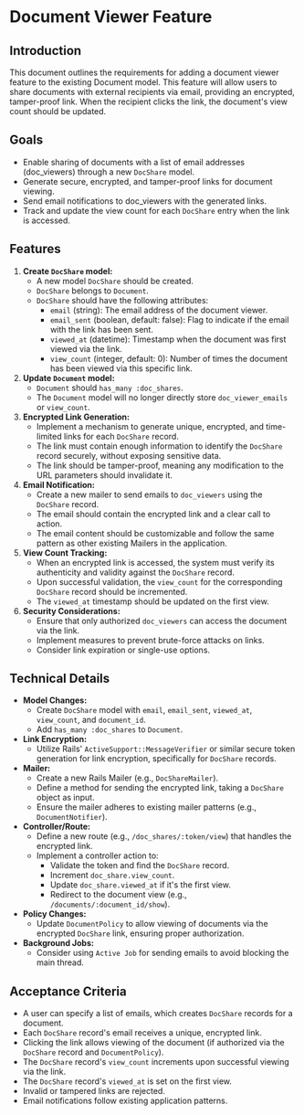 # Document Viewer Feature

## Introduction
This document outlines the requirements for adding a document viewer feature to the existing Document model. This feature will allow users to share documents with external recipients via email, providing an encrypted, tamper-proof link. When the recipient clicks the link, the document's view count should be updated.

## Goals
- Enable sharing of documents with a list of email addresses (doc_viewers) through a new `DocShare` model.
- Generate secure, encrypted, and tamper-proof links for document viewing.
- Send email notifications to doc_viewers with the generated links.
- Track and update the view count for each `DocShare` entry when the link is accessed.

## Features
1.  **Create `DocShare` model:**
    - A new model `DocShare` should be created.
    - `DocShare` belongs to `Document`.
    - `DocShare` should have the following attributes:
        - `email` (string): The email address of the document viewer.
        - `email_sent` (boolean, default: false): Flag to indicate if the email with the link has been sent.
        - `viewed_at` (datetime): Timestamp when the document was first viewed via the link.
        - `view_count` (integer, default: 0): Number of times the document has been viewed via this specific link.
2.  **Update `Document` model:**
    - `Document` should `has_many :doc_shares`.
    - The `Document` model will no longer directly store `doc_viewer_emails` or `view_count`.
3.  **Encrypted Link Generation:**
    - Implement a mechanism to generate unique, encrypted, and time-limited links for each `DocShare` record.
    - The link must contain enough information to identify the `DocShare` record securely, without exposing sensitive data.
    - The link should be tamper-proof, meaning any modification to the URL parameters should invalidate it.
4.  **Email Notification:**
    - Create a new mailer to send emails to `doc_viewers` using the `DocShare` record.
    - The email should contain the encrypted link and a clear call to action.
    - The email content should be customizable and follow the same pattern as other existing Mailers in the application.
5.  **View Count Tracking:**
    - When an encrypted link is accessed, the system must verify its authenticity and validity against the `DocShare` record.
    - Upon successful validation, the `view_count` for the corresponding `DocShare` record should be incremented.
    - The `viewed_at` timestamp should be updated on the first view.
6.  **Security Considerations:**
    - Ensure that only authorized `doc_viewers` can access the document via the link.
    - Implement measures to prevent brute-force attacks on links.
    - Consider link expiration or single-use options.

## Technical Details
- **Model Changes:**
    - Create `DocShare` model with `email`, `email_sent`, `viewed_at`, `view_count`, and `document_id`.
    - Add `has_many :doc_shares` to `Document`.
- **Link Encryption:**
    - Utilize Rails' `ActiveSupport::MessageVerifier` or similar secure token generation for link encryption, specifically for `DocShare` records.
- **Mailer:**
    - Create a new Rails Mailer (e.g., `DocShareMailer`).
    - Define a method for sending the encrypted link, taking a `DocShare` object as input.
    - Ensure the mailer adheres to existing mailer patterns (e.g., `DocumentNotifier`).
- **Controller/Route:**
    - Define a new route (e.g., `/doc_shares/:token/view`) that handles the encrypted link.
    - Implement a controller action to:
        - Validate the token and find the `DocShare` record.
        - Increment `doc_share.view_count`.
        - Update `doc_share.viewed_at` if it's the first view.
        - Redirect to the document view (e.g., `/documents/:document_id/show`).
- **Policy Changes:**
    - Update `DocumentPolicy` to allow viewing of documents via the encrypted `DocShare` link, ensuring proper authorization.
- **Background Jobs:**
    - Consider using `Active Job` for sending emails to avoid blocking the main thread.

## Acceptance Criteria
- A user can specify a list of emails, which creates `DocShare` records for a document.
- Each `DocShare` record's email receives a unique, encrypted link.
- Clicking the link allows viewing of the document (if authorized via the `DocShare` record and `DocumentPolicy`).
- The `DocShare` record's `view_count` increments upon successful viewing via the link.
- The `DocShare` record's `viewed_at` is set on the first view.
- Invalid or tampered links are rejected.
- Email notifications follow existing application patterns.